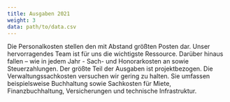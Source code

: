 ```yaml
---
title: Ausgaben 2021
weight: 3
data: path/to/data.csv
---
```


Die Personalkosten stellen den mit Abstand größten Posten dar. Unser hervorragendes Team ist für uns die wichtigste Ressource. Darüber hinaus fallen – wie in jedem Jahr - Sach- und Honorarkosten an sowie Steuerzahlungen. Der größte Teil der Ausgaben ist projektbezogen. Die Verwaltungssachkosten versuchen wir gering zu halten. Sie umfassen beispielsweise Buchhaltung sowie Sachkosten für Miete, Finanzbuchhaltung, Versicherungen und technische Infrastruktur. 

<div class="ausgaben"></div>
